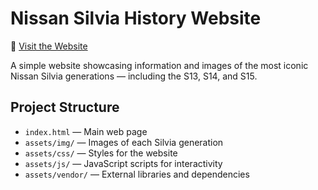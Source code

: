# Nissan Silvia History Website

🚗 [Visit the Website](https://chatjawas.github.io/silvia/)

A simple website showcasing information and images of the most iconic Nissan Silvia generations — including the S13, S14, and S15.

## Project Structure

- `index.html` — Main web page
- `assets/img/` — Images of each Silvia generation
- `assets/css/` — Styles for the website
- `assets/js/` — JavaScript scripts for interactivity
- `assets/vendor/` — External libraries and dependencies


